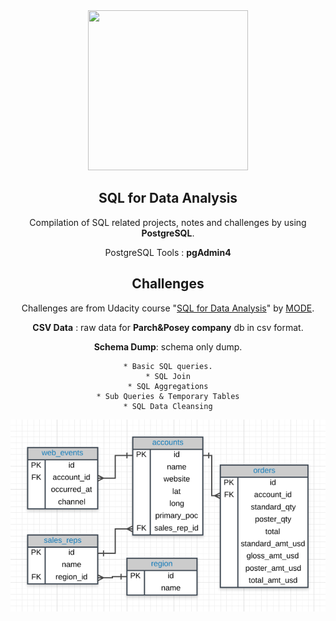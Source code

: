 <div align="center">
 <img height="256" width="256" src="https://img.icons8.com/external-wanicon-lineal-color-wanicon/256/000000/external-sql-server-big-data-wanicon-lineal-color-wanicon.png" />
<div>
 
 ## SQL for Data Analysis
 Compilation of SQL related projects, notes and challenges by using **PostgreSQL**.
 
 PostgreSQL Tools : **pgAdmin4**
 
 ## Challenges
Challenges are from Udacity course "[SQL for Data Analysis](https://in.udacity.com/course/sql-for-data-analysis--ud198)" by [MODE](https://modeanalytics.com/). 

**CSV Data** : raw data for **Parch&Posey company** db in csv format. 

**Schema Dump**: schema only dump.

    * Basic SQL queries.
    * SQL Join
    * SQL Aggregations
    * Sub Queries & Temporary Tables
    * SQL Data Cleansing

![P&P](https://raw.githubusercontent.com/David-Paulos/ParchPosey_DB/master/The%20Parch%20%26%20Posey%20Database%20ERD.png)
